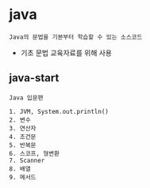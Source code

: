 # java
`Java의 문법을 기본부터 학습할 수 있는 소스코드`
- 기초 문법 교육자료를 위해 사용

## java-start
`Java 입문편`
```
1. JVM, System.out.println()
2. 변수
3. 연산자
4. 조건문
5. 반복문
6. 스코프, 형변환
7. Scanner
8. 배열
9. 메서드
```